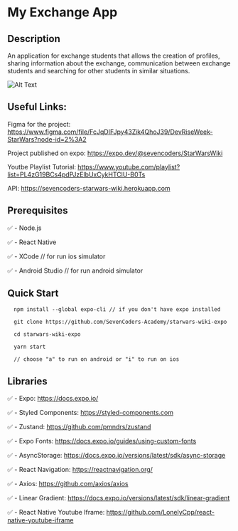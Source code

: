 # My Exchange App

## Description
An application for exchange students that allows the creation of profiles, sharing information about the exchange, communication between exchange students and searching for other students in similar situations.

![Alt Text](<assets/app.gif>)

## Useful Links:
Figma for the project: https://www.figma.com/file/FcJqDIFJpy43Zik4QhoJ39/DevRiseWeek-StarWars?node-id=2%3A2

Project published on expo: https://expo.dev/@sevencoders/StarWarsWiki

Youtbe Playlist Tutorial: https://www.youtube.com/playlist?list=PL4zG19BCs4pdPJzElbUxCykHTClU-B0Ts

API: https://sevencoders-starwars-wiki.herokuapp.com

## Prerequisites

:white_check_mark: - Node.js

:white_check_mark: - React Native

:white_check_mark: - XCode // for run ios simulator

:white_check_mark: - Android Studio // for run android simulator


## Quick Start

```
  npm install --global expo-cli // if you don't have expo installed
   
  git clone https://github.com/SevenCoders-Academy/starwars-wiki-expo
  
  cd starwars-wiki-expo
  
  yarn start
  
  // choose "a" to run on android or "i" to run on ios
```



## Libraries

:white_check_mark: - Expo: https://docs.expo.io/

:white_check_mark: - Styled Components: https://styled-components.com

:white_check_mark: - Zustand: https://github.com/pmndrs/zustand

:white_check_mark: - Expo Fonts: https://docs.expo.io/guides/using-custom-fonts

:white_check_mark: - AsyncStorage: https://docs.expo.io/versions/latest/sdk/async-storage

:white_check_mark: - React Navigation: https://reactnavigation.org/

:white_check_mark: - Axios: https://github.com/axios/axios

:white_check_mark: - Linear Gradient: https://docs.expo.io/versions/latest/sdk/linear-gradient

:white_check_mark: - React Native Youtube Iframe: https://github.com/LonelyCpp/react-native-youtube-iframe


